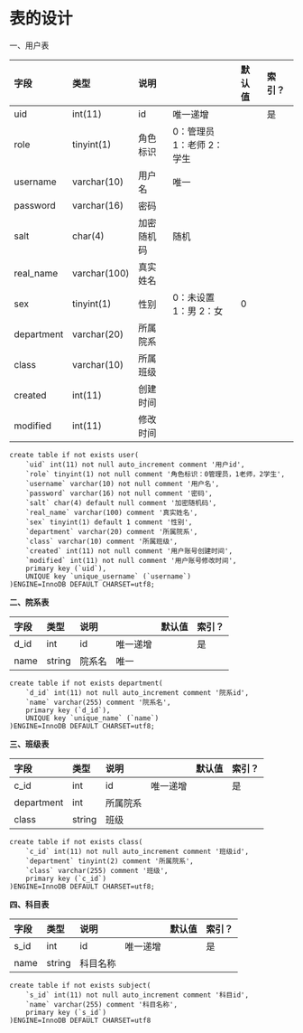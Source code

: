 # 表的设计

一、用户表

| **字段** | **类型** | **说明** |  | **默认值** | **索引？** |
| :--- | :--- | :--- | :--- | :--- | :--- |
| uid | int\(11\) | id | 唯一递增 |  | 是 |
| role | tinyint\(1\) | 角色标识 | 0：管理员 1：老师 2：学生 |  |  |
| username | varchar\(10\) | 用户名 | 唯一 |  |  |
| password | varchar\(16\) | 密码 |  |  |  |
| salt | char\(4\) | 加密随机码 | 随机 |  |  |
| real\_name | varchar\(100\) | 真实姓名 |  |  |  |
| sex | tinyint\(1\) | 性别 | 0：未设置 1：男 2：女 | 0 |  |
| department | varchar\(20\) | 所属院系 |  |  |  |
| class | varchar\(10\) | 所属班级 |  |  |  |
| created | int\(11\) | 创建时间 |  |  |  |
| modified | int\(11\) | 修改时间 |  |  |  |

    create table if not exists user(
        `uid` int(11) not null auto_increment comment '用户id',
        `role` tinyint(1) not null comment '角色标识：0管理员，1老师，2学生',
        `username` varchar(10) not null comment '用户名',
        `password` varchar(16) not null comment '密码',
        `salt` char(4) default null comment '加密随机码',
        `real_name` varchar(100) comment '真实姓名',
        `sex` tinyint(1) default 1 comment '性别',
        `department` varchar(20) comment '所属院系',
        `class` varchar(10) comment '所属班级',
        `created` int(11) not null comment '用户账号创建时间',
        `modified` int(11) not null comment '用户账号修改时间',
        primary key (`uid`),
        UNIQUE key `unique_username` (`username`)
    )ENGINE=InnoDB DEFAULT CHARSET=utf8;

**二、院系表**

| **字段** | **类型** | **说明** |  | **默认值** | **索引？** |
| :--- | :--- | :--- | :--- | :--- | :--- |
| d\_id | int | id | 唯一递增 |  | 是 |
| name | string | 院系名 | 唯一 |  |  |

    create table if not exists department(
        `d_id` int(11) not null auto_increment comment '院系id',
        `name` varchar(255) comment '院系名',
        primary key (`d_id`),
        UNIQUE key `unique_name` (`name`)
    )ENGINE=InnoDB DEFAULT CHARSET=utf8;

**三、班级表**

| **字段** | **类型** | **说明** |  | **默认值** | **索引？** |
| :--- | :--- | :--- | :--- | :--- | :--- |
| c\_id | int | id | 唯一递增 |  | 是 |
| department | int | 所属院系 |  |  |  |
| class | string | 班级 |  |  |  |

    create table if not exists class(
        `c_id` int(11) not null auto_increment comment '班级id',
        `department` tinyint(2) comment '所属院系',
        `class` varchar(255) comment '班级',
        primary key (`c_id`)
    )ENGINE=InnoDB DEFAULT CHARSET=utf8;

**四、科目表**

| **字段** | **类型** | **说明** |  | **默认值** | **索引？** |
| :--- | :--- | :--- | :--- | :--- | :--- |
| s\_id | int | id | 唯一递增 |  | 是 |
| name | string | 科目名称 |  |  |  |

    create table if not exists subject(
        `s_id` int(11) not null auto_increment comment '科目id',
        `name` varchar(255) comment '科目名称',
        primary key (`s_id`)
    )ENGINE=InnoDB DEFAULT CHARSET=utf8



